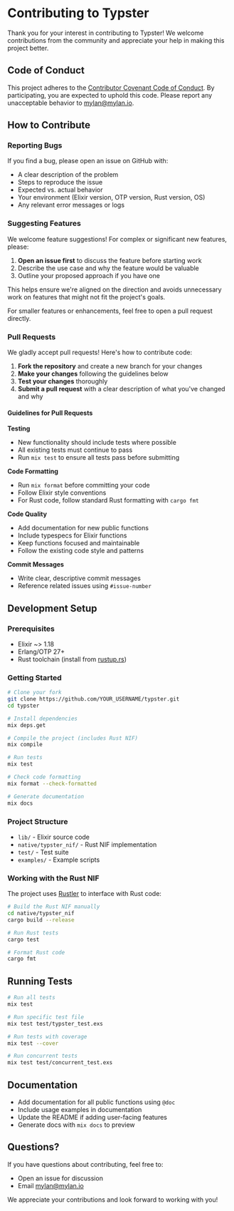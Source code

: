# Contributing to Typster

Thank you for your interest in contributing to Typster! We welcome contributions from the community and appreciate your help in making this project better.

## Code of Conduct

This project adheres to the [Contributor Covenant Code of Conduct](CODE_OF_CONDUCT.md). By participating, you are expected to uphold this code. Please report any unacceptable behavior to mylan@mylan.io.

## How to Contribute

### Reporting Bugs

If you find a bug, please open an issue on GitHub with:
- A clear description of the problem
- Steps to reproduce the issue
- Expected vs. actual behavior
- Your environment (Elixir version, OTP version, Rust version, OS)
- Any relevant error messages or logs

### Suggesting Features

We welcome feature suggestions! For complex or significant new features, please:
1. **Open an issue first** to discuss the feature before starting work
2. Describe the use case and why the feature would be valuable
3. Outline your proposed approach if you have one

This helps ensure we're aligned on the direction and avoids unnecessary work on features that might not fit the project's goals.

For smaller features or enhancements, feel free to open a pull request directly.

### Pull Requests

We gladly accept pull requests! Here's how to contribute code:

1. **Fork the repository** and create a new branch for your changes
2. **Make your changes** following the guidelines below
3. **Test your changes** thoroughly
4. **Submit a pull request** with a clear description of what you've changed and why

#### Guidelines for Pull Requests

**Testing**
- New functionality should include tests where possible
- All existing tests must continue to pass
- Run `mix test` to ensure all tests pass before submitting

**Code Formatting**
- Run `mix format` before committing your code
- Follow Elixir style conventions
- For Rust code, follow standard Rust formatting with `cargo fmt`

**Code Quality**
- Add documentation for new public functions
- Include typespecs for Elixir functions
- Keep functions focused and maintainable
- Follow the existing code style and patterns

**Commit Messages**
- Write clear, descriptive commit messages
- Reference related issues using `#issue-number`

## Development Setup

### Prerequisites

- Elixir ~> 1.18
- Erlang/OTP 27+
- Rust toolchain (install from [rustup.rs](https://rustup.rs/))

### Getting Started

```bash
# Clone your fork
git clone https://github.com/YOUR_USERNAME/typster.git
cd typster

# Install dependencies
mix deps.get

# Compile the project (includes Rust NIF)
mix compile

# Run tests
mix test

# Check code formatting
mix format --check-formatted

# Generate documentation
mix docs
```

### Project Structure

- `lib/` - Elixir source code
- `native/typster_nif/` - Rust NIF implementation
- `test/` - Test suite
- `examples/` - Example scripts

### Working with the Rust NIF

The project uses [Rustler](https://github.com/rusterlium/rustler) to interface with Rust code:

```bash
# Build the Rust NIF manually
cd native/typster_nif
cargo build --release

# Run Rust tests
cargo test

# Format Rust code
cargo fmt
```

## Running Tests

```bash
# Run all tests
mix test

# Run specific test file
mix test test/typster_test.exs

# Run tests with coverage
mix test --cover

# Run concurrent tests
mix test test/concurrent_test.exs
```

## Documentation

- Add documentation for all public functions using `@doc`
- Include usage examples in documentation
- Update the README if adding user-facing features
- Generate docs with `mix docs` to preview

## Questions?

If you have questions about contributing, feel free to:
- Open an issue for discussion
- Email mylan@mylan.io

We appreciate your contributions and look forward to working with you!
